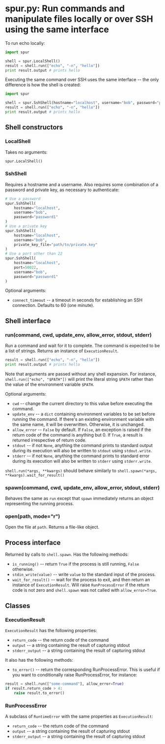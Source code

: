 # spur.py: Run commands and manipulate files locally or over SSH using the same interface

To run echo locally:

```python
import spur

shell = spur.LocalShell()
result = shell.run(["echo", "-n", "hello"])
print result.output # prints hello
```

Executing the same command over SSH uses the same interface -- the only difference
is how the shell is created:

```python
import spur

shell = spur.SshShell(hostname="localhost", username="bob", password="password1")
result = shell.run(["echo", "-n", "hello"])
print result.output # prints hello
```

## Shell constructors

### LocalShell

Takes no arguments:

```python
spur.LocalShell()
```

### SshShell

Requires a hostname and a username. Also requires some combination of a password
and private key, as necessary to authenticate:

```python
# Use a password
spur.SshShell(
    hostname="localhost",
    username="bob",
    password="password1"
)
# Use a private key
spur.SshShell(
    hostname="localhost",
    username="bob",
    private_key_file="path/to/private.key"
)
# Use a port other than 22
spur.SshShell(
    hostname="localhost",
    port=50022,
    username="bob",
    password="password1"
)
```

Optional arguments:

* `connect_timeout` -- a timeout in seconds for establishing an SSH connection.
  Defaults to 60 (one minute).

## Shell interface

### run(command, cwd, update_env, allow_error, stdout, stderr)

Run a command and wait for it to complete. The command is expected to be a list
of strings. Returns an instance of `ExecutionResult`.

```python
result = shell.run(["echo", "-n", "hello"])
print result.output # prints hello
```

Note that arguments are passed without any shell expansion. For instance,
`shell.run(["echo", "$PATH"])` will print the literal string `$PATH` rather
than the value of the environment variable `$PATH`.

Optional arguments:

* `cwd` -- change the current directory to this value before executing the
  command.
* `update_env` -- a `dict` containing environment variables to be set before
  running the command. If there's an existing environment variable with the same
  name, it will be overwritten. Otherwise, it is unchanged.
* `allow_error` -- `False` by default. If `False`, an exception is raised if
  the return code of the command is anything but 0. If `True`, a result is
  returned irrespective of return code.
* `stdout` -- if not `None`, anything the command prints to standard output
  during its execution will also be written to `stdout` using `stdout.write`.
* `stderr` -- if not `None`, anything the command prints to standard error
  during its execution will also be written to `stderr` using `stderr.write`.

`shell.run(*args, **kwargs)` should behave similarly to
`shell.spawn(*args, **kwargs).wait_for_result()`

### spawn(command, cwd, update_env, allow_error, stdout, stderr)

Behaves the same as `run` except that `spawn` immediately returns an object
representing the running process.

### open(path, mode="r")

Open the file at `path`. Returns a file-like object.

## Process interface

Returned by calls to `shell.spawn`. Has the following methods:

* `is_running()` -- return `True` if the process is still running, `False`
  otherwise.
* `stdin_write(value)` -- write `value` to the standard input of the process.
* `wait_for_result()` -- wait for the process to exit, and then return an
  instance of `ExecutionResult`. Will raise `RunProcessError` if the return
  code is not zero and `shell.spawn` was not called with `allow_error=True`.

## Classes

### ExecutionResult

`ExecutionResult` has the following properties:

* `return_code` -- the return code of the command
* `output` -- a string containing the result of capturing stdout
* `stderr_output` -- a string containing the result of capturing stdout

It also has the following methods:

* `to_error()` -- return the corresponding RunProcessError. This is useful if
  you want to conditionally raise RunProcessError, for instance:
  
```python
result = shell.run(["some-command"], allow_error=True)
if result.return_code > 4:
    raise result.to_error()
```

### RunProcessError

A subclass of `RuntimeError` with the same properties as `ExecutionResult`:

* `return_code` -- the return code of the command
* `output` -- a string containing the result of capturing stdout
* `stderr_output` -- a string containing the result of capturing stdout
